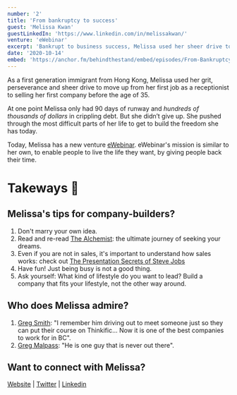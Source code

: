```yaml
---
number: '2'
title: 'From bankruptcy to success'
guest: 'Melissa Kwan'
guestLinkedIn: 'https://www.linkedin.com/in/melissakwan/'
venture: 'eWebinar'
excerpt: 'Bankrupt to business success, Melissa used her sheer drive to move from her first job as a receptionist to selling her company before the age of 35!'
date: '2020-10-14'
embed: 'https://anchor.fm/behindthestand/embed/episodes/From-Bankruptcy-to-Success-Melissa-Kwan-ektnse'
---
```


As a first generation immigrant from Hong Kong, Melissa used her grit, perseverance and sheer drive to move up from her first job as a receptionist to selling her first company before the age of 35. 

At one point Melissa only had 90 days of runway and *hundreds of thousands of dollars* in crippling debt. But she didn’t give up. She pushed through the most difficult parts of her life to get to build the freedom she has today.

Today, Melissa has a new venture [eWebinar](https://ewebinar.com/). eWebinar's mission is similar to her own, to enable people to live the life they want, by giving people back their time.

# Takeways 🎉

## Melissa's tips for company-builders?

1. Don't marry your own idea. 
2. Read and re-read [The Alchemist](https://www.amazon.ca/Alchemist-10th-Anniversary-Paulo-Coelho/dp/0061122416): the ultimate journey of seeking your dreams.
3. Even if you are not in sales, it's important to understand how sales works: check out [The Presentation Secrets of Steve Jobs](https://www.amazon.ca/Presentation-Secrets-Steve-Jobs-Insanely/dp/0071636080/ref=sr_1_1?dchild=1&keywords=The+Presentation+Secrets+of+Steve+Jobs&qid=1602459551&s=books&sr=1-1)
4. Have fun! Just being busy is not a good thing. 
5. Ask yourself: What kind of lifestyle do you want to lead? Build a company that fits your lifestyle, not the other way around. 

## Who does Melissa admire?

1. [Greg Smith](https://www.linkedin.com/in/gregsmithlawyer/): "I remember him driving out to meet someone just so they can put their course on Thinkific... Now it is one of the best companies to work for in BC".
2. [Greg Malpass](https://www.linkedin.com/in/gmalpass/): "He is one guy that is never out there".

## Want to connect with Melissa?

[Website](https://ewebinar.com/story) | [Twitter](https://twitter.com/msskwan?lang=en) | [Linkedin](https://www.linkedin.com/in/melissakwan/)
